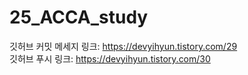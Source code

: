 # 25_ACCA_study
깃허브 커밋 메세지 링크: https://devyihyun.tistory.com/29 <br/>
깃허브 푸시 링크: https://devyihyun.tistory.com/30
